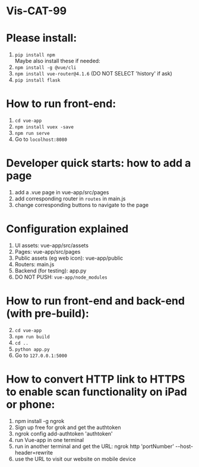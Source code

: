 # Vis-CAT-99

# Please install:
1. `pip install npm` \
Maybe also install these if needed:
2. `npm install -g @vue/cli`
3. `npm install vue-router@4.1.6` (DO NOT SELECT 'history' if ask)
4. `pip install flask`

# How to run front-end:
1.  `cd vue-app`
2.  `npm install vuex -save`
3. `npm run serve`
4. Go to `locolhost:8080`

# Developer quick starts: how to add a page
1. add a .vue page in vue-app/src/pages
2. add corresponding router in `routes` in main.js
3. change corresponding buttons to navigate to the page

# Configuration explained
1. UI assets: vue-app/src/assets
2. Pages: vue-app/src/pages
3. Public assets (eg web icon): vue-app/public
4. Routers: main.js
5. Backend (for testing): app.py
5. DO NOT PUSH: `vue-app/node_modules`

# How to run front-end and back-end (with pre-build):
2. `cd vue-app`
3. `npm run build`
4. `cd ..`
5. `python app.py`
6. Go to `127.0.0.1:5000`

# How to convert HTTP link to HTTPS to enable scan functionality on iPad or phone:
1. npm install -g ngrok
2. Sign up free for grok and get the authtoken
3. ngrok config add-authtoken 'authtoken'
4. run Vue-app in one terminal
5. run in another terminal and get the URL: ngrok http 'portNumber' --host-header=rewrite
6. use the URL to visit our website on mobile device
